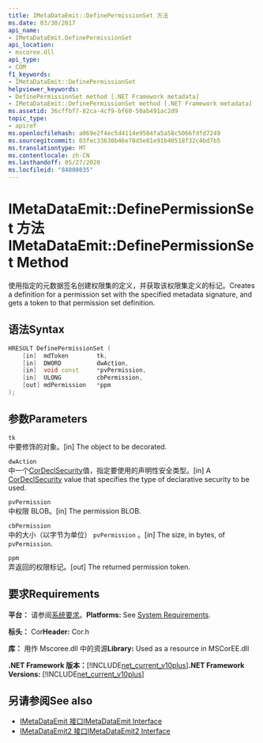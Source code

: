```yaml
---
title: IMetaDataEmit::DefinePermissionSet 方法
ms.date: 03/30/2017
api_name:
- IMetaDataEmit.DefinePermissionSet
api_location:
- mscoree.dll
api_type:
- COM
f1_keywords:
- IMetaDataEmit::DefinePermissionSet
helpviewer_keywords:
- DefinePermissionSet method [.NET Framework metadata]
- IMetaDataEmit::DefinePermissionSet method [.NET Framework metadata]
ms.assetid: 36cffbf7-82ca-4cf9-bf60-50ab491ac2d9
topic_type:
- apiref
ms.openlocfilehash: a069e2f4ec5d4114e9504fa5a58c5066fdfd7249
ms.sourcegitcommit: 03fec33630b46e78d5e81e91b40518f32c4bd7b5
ms.translationtype: MT
ms.contentlocale: zh-CN
ms.lasthandoff: 05/27/2020
ms.locfileid: "84008035"
---
```

# <a name="imetadataemitdefinepermissionset-method"></a><span data-ttu-id="e992b-102">IMetaDataEmit::DefinePermissionSet 方法</span><span class="sxs-lookup"><span data-stu-id="e992b-102">IMetaDataEmit::DefinePermissionSet Method</span></span>
<span data-ttu-id="e992b-103">使用指定的元数据签名创建权限集的定义，并获取该权限集定义的标记。</span><span class="sxs-lookup"><span data-stu-id="e992b-103">Creates a definition for a permission set with the specified metadata signature, and gets a token to that permission set definition.</span></span>  
  
## <a name="syntax"></a><span data-ttu-id="e992b-104">语法</span><span class="sxs-lookup"><span data-stu-id="e992b-104">Syntax</span></span>  
  
```cpp  
HRESULT DefinePermissionSet (  
    [in]  mdToken        tk,
    [in]  DWORD          dwAction,
    [in]  void const     *pvPermission,
    [in]  ULONG          cbPermission,
    [out] mdPermission   *ppm
);  
```  
  
## <a name="parameters"></a><span data-ttu-id="e992b-105">参数</span><span class="sxs-lookup"><span data-stu-id="e992b-105">Parameters</span></span>  
 `tk`  
 <span data-ttu-id="e992b-106">中要修饰的对象。</span><span class="sxs-lookup"><span data-stu-id="e992b-106">[in] The object to be decorated.</span></span>  
  
 `dwAction`  
 <span data-ttu-id="e992b-107">中一个[CorDeclSecurity](cordeclsecurity-enumeration.md)值，指定要使用的声明性安全类型。</span><span class="sxs-lookup"><span data-stu-id="e992b-107">[in] A [CorDeclSecurity](cordeclsecurity-enumeration.md) value that specifies the type of declarative security to be used.</span></span>  
  
 `pvPermission`  
 <span data-ttu-id="e992b-108">中权限 BLOB。</span><span class="sxs-lookup"><span data-stu-id="e992b-108">[in] The permission BLOB.</span></span>  
  
 `cbPermission`  
 <span data-ttu-id="e992b-109">中的大小（以字节为单位） `pvPermission` 。</span><span class="sxs-lookup"><span data-stu-id="e992b-109">[in] The size, in bytes, of `pvPermission`.</span></span>  
  
 `ppm`  
 <span data-ttu-id="e992b-110">弄返回的权限标记。</span><span class="sxs-lookup"><span data-stu-id="e992b-110">[out] The returned permission token.</span></span>  
  
## <a name="requirements"></a><span data-ttu-id="e992b-111">要求</span><span class="sxs-lookup"><span data-stu-id="e992b-111">Requirements</span></span>  
 <span data-ttu-id="e992b-112">**平台：** 请参阅[系统要求](../../get-started/system-requirements.md)。</span><span class="sxs-lookup"><span data-stu-id="e992b-112">**Platforms:** See [System Requirements](../../get-started/system-requirements.md).</span></span>  
  
 <span data-ttu-id="e992b-113">**标头：** Cor</span><span class="sxs-lookup"><span data-stu-id="e992b-113">**Header:** Cor.h</span></span>  
  
 <span data-ttu-id="e992b-114">**库：** 用作 Mscoree.dll 中的资源</span><span class="sxs-lookup"><span data-stu-id="e992b-114">**Library:** Used as a resource in MSCorEE.dll</span></span>  
  
 <span data-ttu-id="e992b-115">**.NET Framework 版本：**[!INCLUDE[net_current_v10plus](../../../../includes/net-current-v10plus-md.md)]</span><span class="sxs-lookup"><span data-stu-id="e992b-115">**.NET Framework Versions:** [!INCLUDE[net_current_v10plus](../../../../includes/net-current-v10plus-md.md)]</span></span>  
  
## <a name="see-also"></a><span data-ttu-id="e992b-116">另请参阅</span><span class="sxs-lookup"><span data-stu-id="e992b-116">See also</span></span>

- [<span data-ttu-id="e992b-117">IMetaDataEmit 接口</span><span class="sxs-lookup"><span data-stu-id="e992b-117">IMetaDataEmit Interface</span></span>](imetadataemit-interface.md)
- [<span data-ttu-id="e992b-118">IMetaDataEmit2 接口</span><span class="sxs-lookup"><span data-stu-id="e992b-118">IMetaDataEmit2 Interface</span></span>](imetadataemit2-interface.md)
